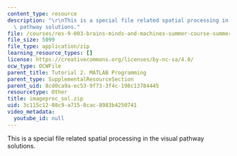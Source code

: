 ```yaml
---
content_type: resource
description: "\r\nThis is a special file related spatial processing in the visual\
  \ pathway solutions."
file: /courses/res-9-003-brains-minds-and-machines-summer-course-summer-2015/3c115c1208c9a7158cac8983b4250741_imageproc_sol.zip
file_size: 5099
file_type: application/zip
learning_resource_types: []
license: https://creativecommons.org/licenses/by-nc-sa/4.0/
ocw_type: OCWFile
parent_title: Tutorial 2. MATLAB Programming
parent_type: SupplementalResourceSection
parent_uid: 8cd0ca9a-ec53-9f73-3f4c-198c13784445
resourcetype: Other
title: imageproc_sol.zip
uid: 3c115c12-08c9-a715-8cac-8983b4250741
video_metadata:
  youtube_id: null
---
```


This is a special file related spatial processing in the visual pathway solutions.